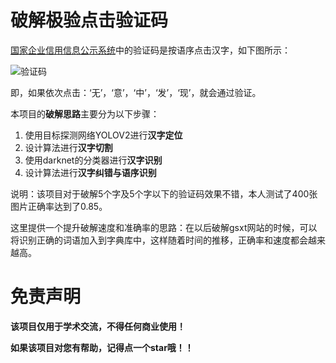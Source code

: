 # 破解极验点击验证码

[国家企业信用信息公示系统](http://www.gsxt.gov.cn/index.html)中的验证码是按语序点击汉字，如下图所示：

![验证码](./doc_images/gsxt.png)

即，如果依次点击：‘无’，‘意’，‘中’，‘发’，‘现’，就会通过验证。

本项目的**破解思路**主要分为以下步骤：

1. 使用目标探测网络YOLOV2进行**汉字定位**
2. 设计算法进行**汉字切割**
3. 使用darknet的分类器进行**汉字识别**
4. 设计算法进行**汉字纠错与语序识别**

说明：该项目对于破解5个字及5个字以下的验证码效果不错，本人测试了400张图片正确率达到了0.85。

这里提供一个提升破解速度和准确率的思路：在以后破解gsxt网站的时候，可以将识别正确的词语加入到字典库中，这样随着时间的推移，正确率和速度都会越来越高。

# 免责声明

**该项目仅用于学术交流，不得任何商业使用！**

**如果该项目对您有帮助，记得点一个star哦！！**


